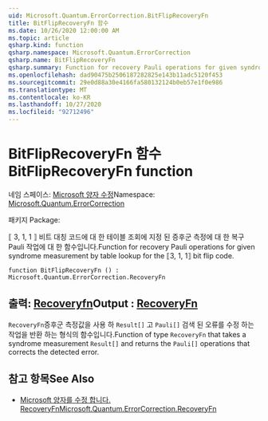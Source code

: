 ```yaml
---
uid: Microsoft.Quantum.ErrorCorrection.BitFlipRecoveryFn
title: BitFlipRecoveryFn 함수
ms.date: 10/26/2020 12:00:00 AM
ms.topic: article
qsharp.kind: function
qsharp.namespace: Microsoft.Quantum.ErrorCorrection
qsharp.name: BitFlipRecoveryFn
qsharp.summary: Function for recovery Pauli operations for given syndrome measurement by table lookup for the ⟦3, 1, 1⟧ bit flip code.
ms.openlocfilehash: dad90475b2506187282825e143b11adc5120f453
ms.sourcegitcommit: 29e0d88a30e4166fa580132124b0eb57e1f0e986
ms.translationtype: MT
ms.contentlocale: ko-KR
ms.lasthandoff: 10/27/2020
ms.locfileid: "92712496"
---
```

# <a name="bitfliprecoveryfn-function"></a><span data-ttu-id="c2466-102">BitFlipRecoveryFn 함수</span><span class="sxs-lookup"><span data-stu-id="c2466-102">BitFlipRecoveryFn function</span></span>

<span data-ttu-id="c2466-103">네임 스페이스: [Microsoft 양자 수정](xref:Microsoft.Quantum.ErrorCorrection)</span><span class="sxs-lookup"><span data-stu-id="c2466-103">Namespace: [Microsoft.Quantum.ErrorCorrection](xref:Microsoft.Quantum.ErrorCorrection)</span></span>

<span data-ttu-id="c2466-104">패키지 [](https://nuget.org/packages/)</span><span class="sxs-lookup"><span data-stu-id="c2466-104">Package: [](https://nuget.org/packages/)</span></span>


<span data-ttu-id="c2466-105">⟦ 3, 1, 1 ⟧ 비트 대칭 코드에 대 한 테이블 조회에 지정 된 증후군 측정에 대 한 복구 Pauli 작업에 대 한 함수입니다.</span><span class="sxs-lookup"><span data-stu-id="c2466-105">Function for recovery Pauli operations for given syndrome measurement by table lookup for the ⟦3, 1, 1⟧ bit flip code.</span></span>

```qsharp
function BitFlipRecoveryFn () : Microsoft.Quantum.ErrorCorrection.RecoveryFn
```


## <a name="output--recoveryfn"></a><span data-ttu-id="c2466-106">출력: [Recoveryfn](xref:Microsoft.Quantum.ErrorCorrection.RecoveryFn)</span><span class="sxs-lookup"><span data-stu-id="c2466-106">Output : [RecoveryFn](xref:Microsoft.Quantum.ErrorCorrection.RecoveryFn)</span></span>

<span data-ttu-id="c2466-107">`RecoveryFn`증후군 측정값을 사용 하 `Result[]` 고 `Pauli[]` 검색 된 오류를 수정 하는 작업을 반환 하는 형식의 함수입니다.</span><span class="sxs-lookup"><span data-stu-id="c2466-107">Function of type `RecoveryFn` that takes a syndrome measurement `Result[]` and returns the `Pauli[]` operations that corrects the detected error.</span></span>

## <a name="see-also"></a><span data-ttu-id="c2466-108">참고 항목</span><span class="sxs-lookup"><span data-stu-id="c2466-108">See Also</span></span>

- [<span data-ttu-id="c2466-109">Microsoft 양자를 수정 합니다. RecoveryFn</span><span class="sxs-lookup"><span data-stu-id="c2466-109">Microsoft.Quantum.ErrorCorrection.RecoveryFn</span></span>](xref:Microsoft.Quantum.ErrorCorrection.RecoveryFn)